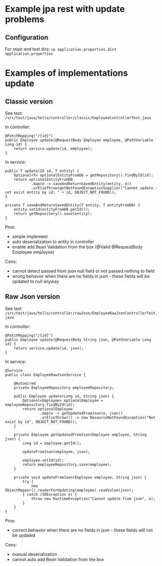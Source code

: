 # Example jpa rest with update problems 

## Configuration

For main and test dirs:
`cp application.properties.dist application.properties`

# Examples of implementations update

## Classic version

See test: `/src/test/java/hello/controller/classic/EmployeeControllerTest.java`

In controller: 
```
@PatchMapping("/{id}")
public Employee update(@RequestBody Employee employee, @PathVariable Long id) {
    return service.update(id, employee);
}
```

In service:
```
public T update(ID id, T entity) {
    Optional<T> optionalEntityFromDB = getRepository().findById(id);
    return optionalEntityFromDB
            .map(e -> saveAndReturnSavedEntity(entity, e))
            .orElseThrow(getNotFoundExceptionSupplier("Cannot update - not exist entity by id: " + id, OBJECT_NOT_FOUND));
}

private T saveAndReturnSavedEntity(T entity, T entityFromDB) {
    entity.setId(entityFromDB.getId());
    return getRepository().save(entity);
}
```

Pros:
* simple implement
* auto deserialization to entity in controller
* enable add Bean Validation from the box (@Valid @RequestBody Employee employee)

Cons:
* cannot detect passed from json null field or not passed nothing to field
* wrong behavior when there are no fields in json - these fields will be updated to null anyway

## Raw Json version

See test: `/src/test/java/hello/controller/rawJson/EmployeeRawJsonControllerTest.java`

In controller: 
```
@PatchMapping("/{id}")
public Employee update(@RequestBody String json, @PathVariable Long id) {
    return service.update(id, json);
}
```

In service:
```
@Service
public class EmployeeRawJsonService {

    @Autowired
    private EmployeeRepository employeeRepository;

    public Employee update(Long id, String json) {
        Optional<Employee> optionalEmployee = employeeRepository.findById(id);
        return optionalEmployee
                .map(e -> getUpdatedFromJson(e, json))
                .orElseThrow(() -> new ResourceNotFoundException("Not exist by id", OBJECT_NOT_FOUND));
    }

    private Employee getUpdatedFromJson(Employee employee, String json) {
        Long id = employee.getId();

        updateFromJson(employee, json);

        employee.setId(id);
        return employeeRepository.save(employee);
    }

    private void updateFromJson(Employee employee, String json) {
        try {
            new ObjectMapper().readerForUpdating(employee).readValue(json);
        } catch (IOException e) {
            throw new RuntimeException("Cannot update from json", e);
        }
    }
}
```

Pros:
* correct behavior when there are no fields in json - these fields will not be updated

Cons:
* manual deserialization
* cannot auto add Bean Validation from the box
